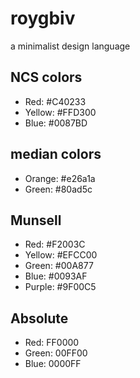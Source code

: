 # roygbiv
a minimalist design language

## NCS colors

* Red: #C40233
* Yellow: #FFD300
* Blue: #0087BD

## median colors

* Orange: #e26a1a
* Green: #80ad5c

## Munsell

* Red: #F2003C
* Yellow: #EFCC00
* Green: #00A877
* Blue: #0093AF
* Purple: #9F00C5

## Absolute
* Red: FF0000
* Green: 00FF00
* Blue: 0000FF
